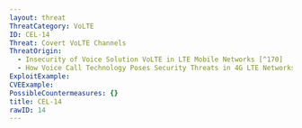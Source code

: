 ```yaml
---
layout: threat
ThreatCategory: VoLTE
ID: CEL-14
Threat: Covert VoLTE Channels
ThreatOrigin:
  - Insecurity of Voice Solution VoLTE in LTE Mobile Networks [^170]
  - How Voice Call Technology Poses Security Threats in 4G LTE Networks [^181]
ExploitExample:
CVEExample:
PossibleCountermeasures: {}
title: CEL-14
rawID: 14
---
```

